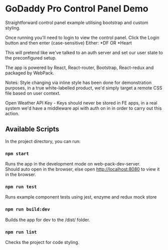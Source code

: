 # GoDaddy Pro Control Panel Demo
Straightforward control panel example utilising bootstrap and custom styling.

Once running you'll need to login to view the control panel.
Click the Login button and then enter (case-sensitive)
Either:
*DF
OR 
*Heart

This will pretend like we've talked to an auth server and set our user state to the preconfigured setup.

The app is powered by React, React-router, Bootstrap, React-redux and packaged by WebPack.

Notes: 
Style changing via inline style has been done for demonstration purposes, in a true white-labelled product, we'd 
simply target a remote CSS file based on user context. 

Open Weather API Key - Keys should never be stored in FE apps, in a real system we'd have a middleware api with auth on in in order to carry out this action. 

## Available Scripts

In the project directory, you can run:

### `npm start`

Runs the app in the development mode on web-pack-dev-server.<br />
Should auto open in the browser, else open [http://localhost:8080](http://localhost:8080) to view it in the browser.

### `npm run test`

Runs example component tests using jest, enzyme and redux mock store 

### `npm run build:dev`

Builds the app for dev to the /dist/ folder.

### `npm run lint`

Checks the project for code styling.
